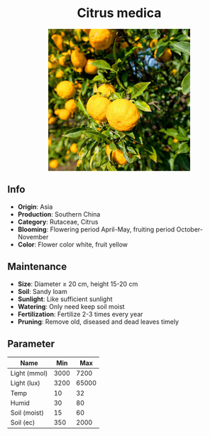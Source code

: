 <h1 align='center'>Citrus medica</h1>
<p align="center">
    <img 
        align='center'
        width='320'
        src="../images/citrus medica.png" 
        alt='Citrus medica' />
</p>

## Info

 - **Origin**: Asia
 - **Production**: Southern China
 - **Category**: Rutaceae, Citrus
 - **Blooming**: Flowering period April-May, fruiting period October-November
 - **Color**: Flower color white, fruit yellow

## Maintenance

 - **Size**: Diameter ≥ 20 cm, height 15-20 cm
 - **Soil**: Sandy loam
 - **Sunlight**: Like sufficient sunlight
 - **Watering**: Only need keep soil moist
 - **Fertilization**: Fertilize 2-3 times every year
 - **Pruning**: Remove old, diseased and dead leaves timely

## Parameter

| Name         | Min  | Max   |
|--------------|------|-------|
| Light (mmol) | 3000 | 7200  |
| Light (lux)  | 3200 | 65000 |
| Temp         | 10    | 32    |
| Humid        | 30   | 80    |
| Soil (moist) | 15   | 60    |
| Soil (ec)    | 350  | 2000  |